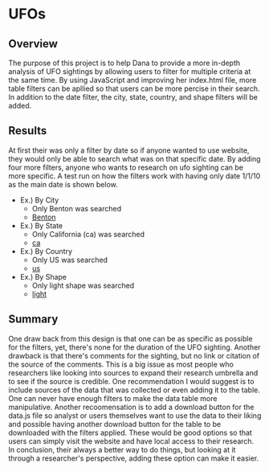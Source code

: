 # UFOs

## Overview
The purpose of this project is to help Dana to provide a more in-depth analysis of UFO sightings by allowing users to filter for multiple criteria at the same time. By using JavaScript and improving her index.html file, more table filters can be apllied so that users can be more percise in their search. In addition to the date filter, the city, state, country, and shape filters will be added.


## Results
At first their was only a filter by date so if anyone wanted to use website, they would only be able to search what was on that specific date. By adding four more filters, anyone who wants to research on ufo sighting can be more specific. A test run on how the filters work with having only date 1/1/10 as the main date is shown below.

- Ex.) By City
  - Only Benton was searched
  - [Benton](https://github.com/josafathpelayo/UFOs/blob/main/images/Screenshot%20(207).png)
- Ex.) By State
  - Only California (ca) was searched
  - [ca](https://github.com/josafathpelayo/UFOs/blob/main/images/Screenshot%20(208).png)
- Ex.) By Country
  - Only US was searched
  - [us](https://github.com/josafathpelayo/UFOs/blob/main/images/Screenshot%20(209).png)
- Ex.) By Shape
  - Only light shape was searched
  - [light](https://github.com/josafathpelayo/UFOs/blob/main/images/Screenshot%20(210).png)

## Summary
One draw back from this design is that one can be as specific as possible for the filters, yet, there's none for the duration of the UFO sighting. Another drawback is that there's comments for the sighting, but no link or citation of the source of the comments. This is a big issue as most people who researchers like looking into sources to expand their research umbrella and to see if the source is credible. One recommendation I would suggest is to include sources of the data that was collected or even adding it to the table. One can never have enough filters to make the data table more manipulative. Another recoomensation is to add a download button for the data.js file so analyst or users themselves want to use the data to their liking and possible having another download button for the table to be downloaded with the filters applied. These would be good options so that users can simply visit the website and have local access to their research. In conclusion, their always a better way to do things, but looking at it through a researcher's perspective, adding these option can make it easier.

